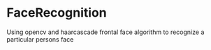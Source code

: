 # FaceRecognition
Using opencv and haarcascade frontal face algorithm to recognize a particular persons face

